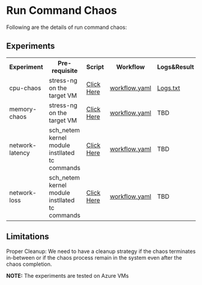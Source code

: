 # Run Command Chaos

Following are the details of run command chaos:

## Experiments

<table>
  <tr>
    <th>Experiment</th>
    <th>Pre-requisite</th>
    <th>Script</th>
    <th>Workflow</th>
    <th>Logs&Result</th>
  </tr>
  <tr>
    <td>cpu-chaos</td>
    <td>stress-ng on the target VM</td>
    <td><a href="https://github.com/uditgaurav/run-command-chaos/blob/master/pkg/utils/scripts/cpu-chaos.sh">Click Here</a></td>
    <td><a href="https://github.com/uditgaurav/run-command-chaos/blob/master/artefact/workflows/cpu-chaos-wf.yaml">workflow.yaml</a></td>
    <td><a href="https://github.com/uditgaurav/run-command-chaos/blob/master/artefact/logs/cpu-chaos-logs-and-result.txt">Logs.txt</a></td>
  </tr>
  
  <tr>
    <td>memory-chaos</td>
    <td>stress-ng on the target VM</td>
    <td><a href="https://github.com/uditgaurav/run-command-chaos/blob/master/pkg/utils/scripts/memory-chaos.sh">Click Here</a></td>
    <td><a href="https://github.com/uditgaurav/run-command-chaos/blob/master/artefact/workflows/cpu-chaos-wf.yaml">workflow.yaml</a></td>
    <td>TBD</td>
  </tr>
  
  <tr>
    <td>network-latency</td>
    <td>sch_netem kernel module instllated <br> tc commands</td>
    <td><a href="https://github.com/uditgaurav/run-command-chaos/blob/master/pkg/utils/scripts/network-latency-chaos.sh">Click Here</a></td>
    <td><a href="https://github.com/uditgaurav/run-command-chaos/blob/master/artefact/workflows/network-latency-chaos-wf.yaml">workflow.yaml</a></td>
    <td>TBD</td>
  </tr>
  
   <tr>
    <td>network-loss</td>
    <td>sch_netem kernel module instllated <br> tc commands</td>
    <td><a href="https://github.com/uditgaurav/run-command-chaos/blob/master/pkg/utils/scripts/network-loss-chaos.sh">Click Here</a></td>
    <td><a href="https://github.com/uditgaurav/run-command-chaos/blob/master/artefact/workflows/network-loss-chaos-wf.yaml">workflow.yaml</a></td>
    <td>TBD</td>
  </tr>
</table>

## Limitations

Proper Cleanup: We need to have a cleanup strategy if the chaos terminates in-between or if the chaos process remain in the system even after the chaos completion.

**NOTE:** The experiments are tested on Azure VMs
